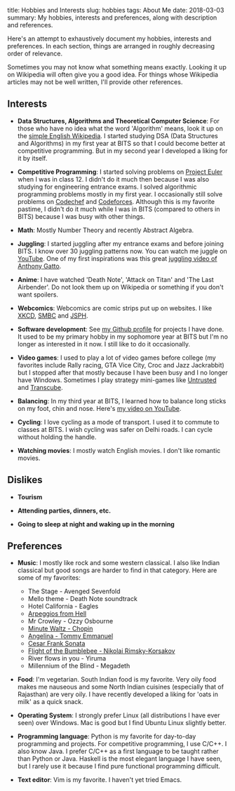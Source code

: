 title: Hobbies and Interests
slug: hobbies
tags: About Me
date: 2018-03-03
summary: My hobbies, interests and preferences, along with description and references.


Here's an attempt to exhaustively document my hobbies, interests and preferences.
In each section, things are arranged in roughly decreasing order of relevance.

Sometimes you may not know what something means exactly.
Looking it up on Wikipedia will often give you a good idea.
For things whose Wikipedia articles may not be well written,
I'll provide other references.


## Interests

* **Data Structures, Algorithms and Theoretical Computer Science**:
  For those who have no idea what the word 'Algorithm' means, look it up on the
  [simple English Wikipedia](https://simple.wikipedia.org/wiki/Algorithm).
  I started studying DSA (Data Structures and Algorithms) in my first year at BITS
  so that I could become better at competitive programming.
  But in my second year I developed a liking for it by itself.

* **Competitive Programming**:
  I started solving problems on [Project Euler](https://projecteuler.net) when I was in class 12.
  I didn't do it much then because I was also studying for engineering entrance exams.
  I solved algorithmic programming problems mostly in my first year.
  I occasionally still solve problems on [Codechef](https://www.codechef.com) and [Codeforces](http://codeforces.com).
  Although this is my favorite pastime, I didn't do it much while I was in BITS
  (compared to others in BITS) because I was busy with other things.

* **Math**: Mostly Number Theory and recently Abstract Algebra.

* **Juggling**:
  I started juggling after my entrance exams and before joining BITS.
  I know over 30 juggling patterns now. You can watch me juggle on
  [YouTube](https://www.youtube.com/watch?v=gHr2-w0mQrk&list=PLUFqnl0Lfwwznpx15zIcBgzq4HsXLfLel).
  One of my first inspirations was this great
  [juggling video of Anthony Gatto](https://www.youtube.com/watch?v=wP8tbLBls_M).

* **Anime**:
  I have watched 'Death Note', 'Attack on Titan' and 'The Last Airbender'.
  Do not look them up on Wikipedia or something if you don't want spoilers.

* **Webcomics**:
  Webcomics are comic strips put up on websites.
  I like [XKCD](https://xkcd.com), [SMBC](https://smbc-comics.com) and [JSPH](https://www.jspowerhour.com).

* **Software development**:
  See [my Github profile](https://github.com/sharmaeklavya2) for projects I have done.
  It used to be my primary hobby in my sophomore year at BITS but I'm no longer as interested in it now.
  I still like to do it occasionally.

* **Video games**:
  I used to play a lot of video games before college
  (my favorites include Rally racing, GTA Vice City, Croc and Jazz Jackrabbit)
  but I stopped after that mostly because I have been busy and I no longer have Windows.
  Sometimes I play strategy mini-games like [Untrusted](https://alexnisnevich.github.io/untrusted/)
  and [Transcube](http://code.jerev.be/ggo13-transcube/).

* **Balancing**:
  In my third year at BITS, I learned how to balance long sticks on my foot, chin and nose.
  Here's [my video on YouTube](https://www.youtube.com/watch?v=sOju-b6JRxI).

* **Cycling**:
  I love cycling as a mode of transport. I used it to commute to classes at BITS.
  I wish cycling was safer on Delhi roads. I can cycle without holding the handle.

* **Watching movies**:
  I mostly watch English movies. I don't like romantic movies.


## Dislikes

* **Tourism**

* **Attending parties, dinners, etc.**

* **Going to sleep at night and waking up in the morning**


## Preferences

* **Music**:
  I mostly like rock and some western classical.
  I also like Indian classical but good songs are harder to find in that category.
  Here are some of my favorites:

    * The Stage - Avenged Sevenfold
    * Mello theme - Death Note soundtrack
    * Hotel California - Eagles
    * [Arpeggios from Hell](https://www.youtube.com/watch?v=1B4pZBmI_gU)
    * Mr Crowley - Ozzy Osbourne
    * [Minute Waltz - Chopin](https://www.youtube.com/watch?v=I6y0eYcIJ5I)
    * [Angelina - Tommy Emmanuel](https://www.youtube.com/watch?v=XWS1IRF_IFA)
    * [Cesar Frank Sonata](https://www.youtube.com/watch?v=c5bzrB5QbSY)
    * [Flight of the Bumblebee - Nikolai Rimsky-Korsakov](https://www.youtube.com/watch?v=_sHURJwNjB8)
    * River flows in you - Yiruma
    * Millennium of the Blind - Megadeth

* **Food**:
  I'm vegetarian. South Indian food is my favorite.
  Very oily food makes me nauseous and some North Indian cuisines (especially that of Rajasthan) are very oily.
  I have recently developed a liking for 'oats in milk' as a quick snack.

* **Operating System**:
  I strongly prefer Linux (all distributions I have ever seen) over Windows.
  Mac is good but I find Ubuntu Linux slightly better.

* **Programming language**:
  Python is my favorite for day-to-day programming and projects.
  For competitive programming, I use C/C++. I also know Java.
  I prefer C/C++ as a first language to be taught rather than Python or Java.
  Haskell is the most elegant language I have seen,
  but I rarely use it because I find pure functional programming difficult.

* **Text editor**: Vim is my favorite. I haven't yet tried Emacs.
